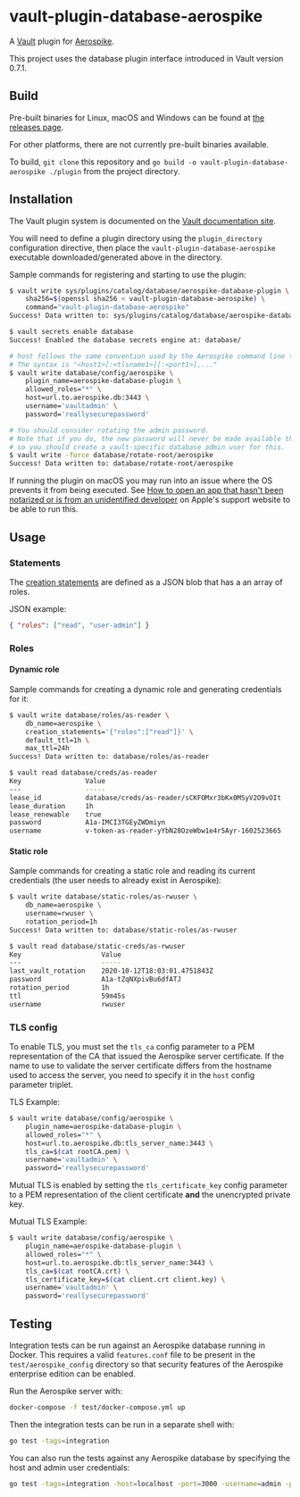 # vault-plugin-database-aerospike

A [Vault](https://www.vaultproject.io) plugin for [Aerospike](https://www.aerospike.com).

This project uses the database plugin interface introduced in Vault version 0.7.1.

## Build

Pre-built binaries for Linux, macOS and Windows can be found at [the releases page](https://github.com/aerospike-community/vault-plugin-database-aerospike/releases).

For other platforms, there are not currently pre-built binaries available.

To build, `git clone` this repository and `go build -o vault-plugin-database-aerospike ./plugin` from the project directory.

## Installation

The Vault plugin system is documented on the [Vault documentation site](https://www.vaultproject.io/docs/internals/plugins.html).

You will need to define a plugin directory using the `plugin_directory` configuration directive, then place the `vault-plugin-database-aerospike` executable downloaded/generated above in the directory.

Sample commands for registering and starting to use the plugin:

```sh
$ vault write sys/plugins/catalog/database/aerospike-database-plugin \
    sha256=$(openssl sha256 < vault-plugin-database-aerospike) \
    command="vault-plugin-database-aerospike"
Success! Data written to: sys/plugins/catalog/database/aerospike-database-plugin

$ vault secrets enable database
Success! Enabled the database secrets engine at: database/

# host follows the same convention used by the Aerospike command line tools (asadm, asinfo, ...)
# The syntax is "<host1>[:<tlsname1>][:<port1>],..."
$ vault write database/config/aerospike \
    plugin_name=aerospike-database-plugin \
    allowed_roles="*" \
    host=url.to.aerospike.db:3443 \
    username='vaultadmin' \
    password='reallysecurepassword'

# You should consider rotating the admin password.
# Note that if you do, the new password will never be made available through Vault,
# so you should create a vault-specific database admin user for this.
$ vault write -force database/rotate-root/aerospike
Success! Data written to: database/rotate-root/aerospike
```

If running the plugin on macOS you may run into an issue where the OS prevents it from being executed.
See [How to open an app that hasn't been notarized or is from an unidentified developer](https://support.apple.com/en-us/HT202491) on Apple's support website to be able to run this.

## Usage

### Statements

The [creation statements](https://www.vaultproject.io/api/secret/databases/index.html#creation_statements) are defined as a JSON blob that has a an array of roles.

JSON example:
```json
{ "roles": ["read", "user-admin"] }
```

### Roles

#### Dynamic role

Sample commands for creating a dynamic role and generating credentials for it:

```sh
$ vault write database/roles/as-reader \
    db_name=aerospike \
    creation_statements='{"roles":["read"]}' \
    default_ttl=1h \
    max_ttl=24h
Success! Data written to: database/roles/as-reader

$ vault read database/creds/as-reader
Key                Value
---                -----
lease_id           database/creds/as-reader/sCKFOMxr3bKx0MSyV2O9vOIt
lease_duration     1h
lease_renewable    true
password           A1a-IMCI3TGEyZWDmiyn
username           v-token-as-reader-yYbN28OzeWbw1e4r5Ayr-1602523665
```

#### Static role

Sample commands for creating a static role and reading its current credentials (the user needs to already exist in Aerospike):

```sh
$ vault write database/static-roles/as-rwuser \
    db_name=aerospike \
    username=rwuser \
    rotation_period=1h
Success! Data written to: database/static-roles/as-rwuser

$ vault read database/static-creds/as-rwuser
Key                    Value
---                    -----
last_vault_rotation    2020-10-12T18:03:01.4751843Z
password               A1a-tZqNXpivBu6dfATJ
rotation_period        1h
ttl                    59m45s
username               rwuser
```

### TLS config

To enable TLS, you must set the `tls_ca` config parameter to a PEM representation of the CA that issued the Aerospike server certificate. If the name to use to validate the server certificate differs from the hostname used to access the server, you need to specify it in the `host` config parameter triplet.

TLS Example:
```sh
$ vault write database/config/aerospike \
    plugin_name=aerospike-database-plugin \
    allowed_roles="*" \
    host=url.to.aerospike.db:tls_server_name:3443 \
    tls_ca=$(cat rootCA.pem) \
    username='vaultadmin' \
    password='reallysecurepassword'
```

Mutual TLS is enabled by setting the `tls_certificate_key` config parameter to a PEM representation of the client certificate **and** the unencrypted private key.

Mutual TLS Example:
```sh
$ vault write database/config/aerospike \
    plugin_name=aerospike-database-plugin \
    allowed_roles="*" \
    host=url.to.aerospike.db:tls_server_name:3443 \
    tls_ca=$(cat rootCA.crt) \
    tls_certificate_key=$(cat client.crt client.key) \
    username='vaultadmin' \
    password='reallysecurepassword'
```

## Testing

Integration tests can be run against an Aerospike database running in Docker.
This requires a valid `features.conf` file to be present in the `test/aerospike_config` directory so that
security features of the Aerospike enterprise edition can be enabled.

Run the Aerospike server with:
```sh
docker-compose -f test/docker-compose.yml up
```

Then the integration tests can be run in a separate shell with:
```sh
go test -tags=integration
```

You can also run the tests against any Aerospike database by specifying the host and admin user credentials:
```sh
go test -tags=integration -host=localhost -port=3000 -username=admin -password=admin
```
